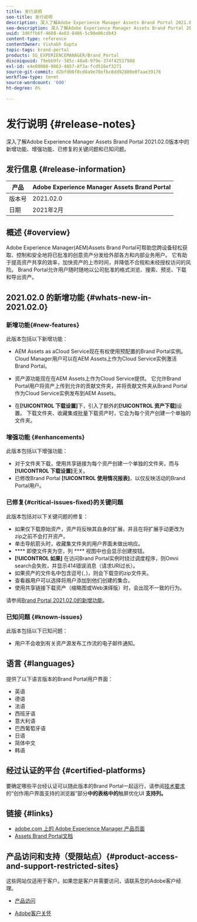 ```yaml
---
title: 发行说明
seo-title: 发行说明
description: 深入了解Adobe Experience Manager Assets Brand Portal 2021.02.0版本中的功能、增强功能、已修复的关键问题和已知问题。
seo-description: 深入了解Adobe Experience Manager Assets Brand Portal 2021.02.0版本中的增强功能、已修复的关键问题和已知问题。
uuid: 3d6ffb6f-4608-4e83-8486-5c90e06cdb43
content-type: reference
contentOwner: Vishabh Gupta
topic-tags: brand-portal
products: SG_EXPERIENCEMANAGER/Brand_Portal
discoiquuid: 79ebb9fc-385c-48a8-979e-374f42517988
exl-id: e4e89080-9863-4857-8f3a-fcd516ef3271
source-git-commit: d2bfd06f8cd8a9e78efbc8dd92880e0faae39176
workflow-type: tm+mt
source-wordcount: '600'
ht-degree: 8%

---
```


# 发行说明 {#release-notes}

深入了解Adobe Experience Manager Assets Brand Portal 2021.02.0版本中的新增功能、增强功能、已修复的关键问题和已知问题。

## 发行信息 {#release-information}

| 产品 | Adobe Experience Manager Assets Brand Portal |
|---|---|
| 版本号 | 2021.02.0 |
| 日期 | 2021年2月 |

## 概述 {#overview}

Adobe Experience Manager(AEM)Assets Brand Portal可帮助您跨设备轻松获取、控制和安全地将已批准的创意资产分发给外部各方和内部业务用户。 它有助于提高资产共享的效率，加快资产的上市时间，并降低不合规和未经授权访问的风险。 Brand Portal允许用户随时随地以公司批准的格式浏览、搜索、预览、下载和导出资产。

## 2021.02.0 的新增功能 {#whats-new-in-2021.02.0}

### 新增功能{#new-features}

此版本包括以下新增功能：

* AEM Assets as aCloud Service现在有权使用预配置的Brand Portal实例。 Cloud Manager用户可以在AEM Assets上作为Cloud Service实例激活Brand Portal。

* 资产源功能现在在AEM Assets上作为Cloud Service提供。 它允许Brand Portal用户将资产上传到允许的贡献文件夹，并将贡献文件夹从Brand Portal作为Cloud Service实例发布到AEM Assets。

* 在&#x200B;**[!UICONTROL 下载设置]**&#x200B;下，引入了额外的&#x200B;**[!UICONTROL 资产下载]**&#x200B;设置。 下载文件夹、收藏集或批量下载资产时，它会为每个资产创建一个单独的文件夹。

<!-- 
* The **[!UICONTROL Download]** dialog is revamped in a list view with additional options to exclude the renditions which are not required, apply the same set of rules for similar asset types, and download the selected asset renditions. See [steps to download assets from Brand Portal](https://docs.adobe.com/content/help/en/experience-manager-brand-portal/using/download/brand-portal-download-assets.html#download-assets).
-->

<!--
* The new **[!UICONTROL Download]** dialog now appears with all the renditions of the selected assets or folders containing assets in a list view, wherein the Brand Portal users can apply same set of renditions for similar asset types and download the selected asset renditions. 
-->

<!-- 
* Navigation to the **[!UICONTROL Files]**, **[!UICONTROL Collections]**, and **[!UICONTROL Shared Links]** is now possible from all the Brand Portal pages in one-click.  

* The **[!UICONTROL Renditions]** panel in the asset details page now allows the Brand Portal users to select the original asset and (or) specific asset renditions, and directly download them from the **[!UICONTROL Renditions]** panel without having to open the **[!UICONTROL Download]** dialog. See [download assets from asset details page](https://docs.adobe.com/content/help/en/experience-manager-brand-portal/using/download/brand-portal-download-assets.html#download-assets-from-asset-details-page).
-->

<!--
Brand Portal users can exclude specific renditions which are not required and directly download the original asset and its renditions from the **[!UICONTROL Renditions]** panel on the asset details page. 
-->

<!-- 
* In addition to the existing **[!UICONTROL Download]** configurations, the Brand Portal administrators can also [configure permissions for different group of users](https://docs.adobe.com/content/help/en/experience-manager-brand-portal/using/download/brand-portal-download-assets.html#configure-download-permissions) to view and (or) download the original asset and its renditions from the asset details page. These configurations will define who can access and (or) download the asset renditions.
-->

### 增强功能 {#enhancements}

此版本包括以下增强功能：

* 对于文件夹下载，使用共享链接为每个资产创建一个单独的文件夹，而与&#x200B;**[!UICONTROL 下载设置]**&#x200B;无关。
* 已修改Brand Portal **[!UICONTROL 使用情况报表]**，以仅反映活动的Brand Portal用户。

<!--
* The threshold of session timeout for the guest users has been reduced from 2 hours to 15 minutes.
* The additional **[!UICONTROL View pages]** option has been removed for multi-page PDFs as the user can now view the PDF pages from the Adobe Document Cloud Viewer.
-->


### 已修复{#critical-issues-fixed}的关键问题

此版本包括对以下关键问题的修复：

* 如果仅下载原始资产，资产将反映其自身的扩展，并且在将扩展手动更改为zip之前不会打开资产。
* 单击导航箭头时，收藏集文件夹的用户界面未做出响应。
* **** 即使文件夹为空，列 **** 视图中也会显示创建按钮。
* **[!UICONTROL 如果]** 在访问Brand Portal实例时绕过调度程序，则Omni search会失败，并显示414错误消息（请求URI过长）。
* 如果资产的文件名中包含逗号(`,`)，则会下载空的zip文件夹。
* 查看器用户可以选择将用户添加到他们创建的集合。
* 使用共享链接下载资产（缩略图或Web演绎版）时，会出现不一致的行为。

请参阅[Brand Portal 2021.02.0的新增功能](whats-new.md)。


### 已知问题 {#known-issues}

此版本包括以下已知问题：

* 用户不会收到有关资产源发布工作流的电子邮件通知。

<!--
### Known Issues {#known-issues}

This release includes the following known issue:

* Search on the **[!UICONTROL Asset Reports]** shows processing on the product interface with no search result.
* The video DM encodes are not visible to the non-admin users on the asset details page.
* The alignment of the size of individual asset renditions and total download size is distorted in the Download dialog.
-->


<!--
* Download Settings configuration to configure asset download from Brand Portal. Fast download, custom renditions, and system renditions are the available configurations. 
-->

<!--
* Document Viewer has been introduced to enhance the PDF viewing experience. New options are available for viewing the PDF files in Brand Portal.

* Advances in the asset download process which improves the Brand Portal user experience while [downloading assets from Brand Portal](brand-portal-download-assets.md). Brand Portal administrators can configure **[!UICONTROL Fast Download]**, **[!UICONTROL Custom Renditions]**, and **[!UICONTROL System Renditions]** from the **[!UICONTROL Download]** settings. 

For details, see [what's new in Brand Portal 6.4.7](whats-new.md). 

### Critical Issues Fixed {#critical-issues-fixed-647}

This release includes fixes to the following critical issues:

* The viewer users are not permitted to share link for collections but the option to share is visible to them on the product interface.

* The **[!UICONTROL Download]** button on the options bar does not list all the licensed assets of the selected folder.

* The search takes longer to show the results for certain keywords.

* The **[!UICONTROL Agree]** and **[!UICONTROL Disagree]** check boxes does not appear on bulk selection of licensed and unlicensed assets during download.

* Filter-based search shows processing on the product interface with no search result. 

* The assets do not download from share link if the shared folder contains numerous and large assets.


### Known Issues {#known-issues-647}

This release includes the following known issues:

* If multiple assets are selected, license text does not appear on clicking Terms and Conditions on the license agreement page during download using share link.   

-->

## 语言 {#languages}

提供了以下语言版本的Brand Portal用户界面：

* 英语
* 德语
* 法语
* 西班牙语
* 意大利语
* 巴西葡萄牙语
* 日语
* 简体中文
* 韩语

## 经过认证的平台 {#certified-platforms}

要确定哪些平台经认证可以随此版本的Brand Portal一起运行，请参阅[技术要求](https://helpx.adobe.com/experience-manager/6-4/sites/deploying/using/technical-requirements.html)的“创作用户界面支持的浏览器”部分&#x200B;**中的表格中的**&#x200B;触屏优化UI **支持列。**

## 链接 {#links}

* [adobe.com 上的 Adobe Experience Manager 产品页面](http://www.adobe.com/in/marketing-cloud/experience-manager.html)
* [Assets Brand Portal文档](https://helpx.adobe.com/cn/experience-manager/brand-portal/user-guide.html)

## 产品访问和支持（受限站点）{#product-access-and-support-restricted-sites}

这些网站仅适用于客户。如果您是客户并需要访问，请联系您的Adobe客户经理。

<!--
* [https://daycare.day.com](https://daycare.day.com) 
-->

* [产品访问](https://login.marketing.adobe.com)

* [Adobe客户关怀](https://helpx.adobe.com/contact.html)
